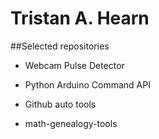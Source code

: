 Tristan A. Hearn
================

##Selected repositories

- Webcam Pulse Detector

- Python Arduino Command API

- Github auto tools

- math-genealogy-tools